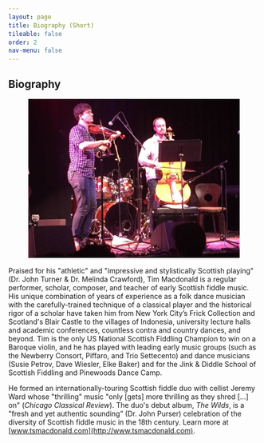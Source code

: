 ```yaml
---
layout: page
title: Biography (Short)
tileable: false
order: 2
nav-menu: false
---
```


<h2>Biography</h2>

<figure class="image right">
  <a href="/assets/images/ots.jpg">
    <img src="/assets/images/ots.jpg">
  </a>
</figure>

Praised for his "athletic" and "impressive and stylistically Scottish playing" (Dr. John Turner & Dr. Melinda Crawford),
Tim Macdonald is a regular performer, scholar, composer, and teacher of early Scottish fiddle music. His unique
combination of years of experience as a folk dance musician with the carefully-trained technique of a classical player
and the historical rigor of a scholar have taken him from New York City’s Frick Collection and Scotland's Blair Castle
to the villages of Indonesia, university lecture halls and academic conferences, countless contra and country dances,
and beyond. Tim is the only US National Scottish Fiddling Champion to win on a Baroque violin, and he has played with
leading early music groups (such as the Newberry Consort, Piffaro, and Trio Settecento) and dance musicians (Susie
Petrov, Dave Wiesler, Elke Baker) and for the Jink & Diddle School of Scottish Fiddling and Pinewoods Dance Camp.

He formed an internationally-touring Scottish fiddle duo with cellist Jeremy Ward whose "thrilling" music "only [gets]
more thrilling as they shred […] on" (*Chicago Classical Review*). The duo's debut album, *The Wilds*, is a "fresh and
yet authentic sounding” (Dr. John Purser) celebration of the diversity of Scottish fiddle music in the 18th century.
Learn more at [www.tsmacdonald.com](http://www.tsmacdonald.com).
